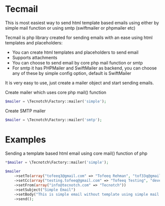 # Tecmail
This is most easiest way to send html template based emails using either by simple mail function or using smtp (swiftmailer or phpmailer etc)

Tecmail is php library created for sending emails with an ease using html templates and placeholders:

 * You can create html templates and placeholders to send email
 * Supports attachments
 * You can choose to send email by core php mail function or smtp
 * For smtp it has PHPMailer and SwiftMailer as backend, you can choose any of these by simple config option, default is SwiftMailer


It is very easy to use, just create a mailer object and start sending emails.

Create mailer which uses core php mail() function
```php
$mailer = \Tecnotch\Factory::mailer('simple');
```

Create SMTP mailer
```php
$mailer = \Tecnotch\Factory::mailer('smtp');
```

# Examples


Sending a template based html email using core mail() function of php 

```php
*$mailer = \Tecnotch\Factory::mailer('simple');
 
$mailer
	->setTo(array("tofeeq3@gmail.com" => "Tofeeq Rehman", "tof33q@gmail.com" => "Tof33q"))
	->setCc(array("testing.tofeeq@gmail.com" => "Tofeeq Testing", "developer.tofeeq@gmail.com" => "Dev Tofeeq"))
	->setFrom(array("info@tecnotch.com" => "Tecnotch"))
	->setSubject("Simple Email")
	->setBody("This is simple email without template using simple mail function ")
	->send();
```



